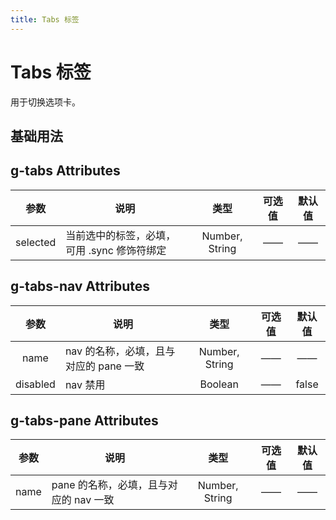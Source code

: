 ```yaml
---
title: Tabs 标签
---
```


# Tabs 标签

用于切换选项卡。

## 基础用法

<ClientOnly>
  <tabs-demo1></tabs-demo1>
</ClientOnly>

## g-tabs Attributes

参数 | 说明 | 类型 | 可选值 | 默认值
:-:| - | :-: | :-: | :-: 
selected | 当前选中的标签，必填，可用 .sync 修饰符绑定 | Number, String | —— | ——

## g-tabs-nav Attributes

参数 | 说明 | 类型 | 可选值 | 默认值
:-:| - | :-: | :-: | :-: 
name | nav 的名称，必填，且与对应的 pane 一致 | Number, String | —— | ——
disabled | nav 禁用 | Boolean | —— | false

## g-tabs-pane Attributes

参数 | 说明 | 类型 | 可选值 | 默认值
:-:| - | :-: | :-: | :-: 
name | pane 的名称，必填，且与对应的 nav 一致 | Number, String | —— | ——

